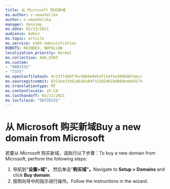 ```yaml
---
title: 从 Microsoft 购买新域
ms.author: v-smandalika
author: v-smandalika
manager: dansimp
ms.date: 02/23/2021
audience: Admin
ms.topic: article
ms.service: o365-administration
ROBOTS: NOINDEX, NOFOLLOW
localization_priority: Normal
ms.collection: Adm_O365
ms.custom:
- "9002531"
- "7375"
ms.openlocfilehash: 8c32ffd60ffbc9868e845df154fee309b96fabcc
ms.sourcegitcommit: 6312ee31561db36104f32282d019d069ede69174
ms.translationtype: MT
ms.contentlocale: zh-CN
ms.lasthandoff: 03/11/2021
ms.locfileid: "50735532"
---
```

# <a name="buy-a-new-domain-from-microsoft"></a><span data-ttu-id="7b29a-102">从 Microsoft 购买新域</span><span class="sxs-lookup"><span data-stu-id="7b29a-102">Buy a new domain from Microsoft</span></span>

<span data-ttu-id="7b29a-103">若要从 Microsoft 购买新域，请执行以下步骤：</span><span class="sxs-lookup"><span data-stu-id="7b29a-103">To buy a new domain from Microsoft, perform the following steps:</span></span>

1. <span data-ttu-id="7b29a-104">导航到"**设置>域"，** 然后单击"**购买域"。**</span><span class="sxs-lookup"><span data-stu-id="7b29a-104">Navigate to **Setup > Domains** and click **Buy domain**.</span></span> 
2. <span data-ttu-id="7b29a-105">按照向导中的指示进行操作。</span><span class="sxs-lookup"><span data-stu-id="7b29a-105">Follow the instructions in the wizard.</span></span>